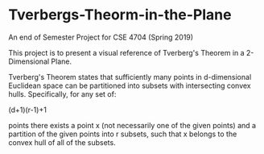 # Tverbergs-Theorm-in-the-Plane
An end of Semester Project for CSE 4704 (Spring 2019)

This project is to present a visual reference of Tverberg's Theorem in a 2-Dimensional Plane.

Tverberg's Theorem states that sufficiently many points in d-dimensional Euclidean space can be partitioned into subsets with intersecting convex hulls. Specifically, for any set of:

(d+1)(r-1)+1 

points there exists a point x (not necessarily one of the given points) and a partition of the given points into r subsets, such that x belongs to the convex hull of all of the subsets.
